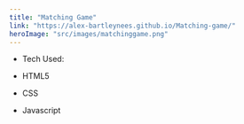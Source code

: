 ```yaml
---
title: "Matching Game"
link: "https://alex-bartleynees.github.io/Matching-game/"
heroImage: "src/images/matchinggame.png"
---
```


- Tech Used:

- HTML5
- CSS
- Javascript
